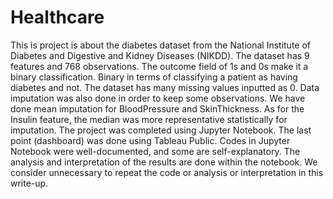 # Healthcare
This is project is about the diabetes dataset from the National Institute of Diabetes and Digestive and Kidney Diseases (NIKDD). The dataset has 9 features and 768 observations. The outcome field of 1s and 0s make it a binary classification. Binary in terms of classifying a patient as having diabetes and not.
The dataset has many missing values inputted as 0. Data imputation was also done in order to keep some observations. We have done mean imputation for BloodPressure and SkinThickness. As for the Insulin feature, the median was more representative statistically for imputation.
The project was completed using Jupyter Notebook. The last point (dashboard) was done using Tableau Public. Codes in Jupyter Notebook were well-documented, and some are self-explanatory.
The analysis and interpretation of the results are done within the notebook.
We consider unnecessary to repeat the code or analysis or interpretation in this write-up.
